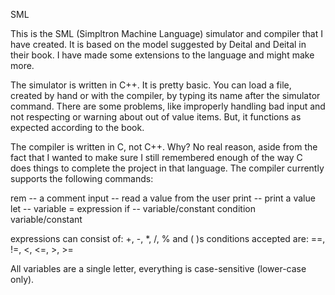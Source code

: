SML

This is the SML (Simpltron Machine Language) simulator and compiler that
I have created.  It is based on the model suggested by Deital and Deital
in their book.  I have made some extensions to the language and might make
more.

The simulator is written in C++. It is pretty basic. You can load a file,
created by hand or with the compiler, by typing its name after the simulator
command. There are some problems, like improperly handling bad input and
not respecting or warning about out of value items. But, it functions as
expected according to the book.

The compiler is written in C, not C++.  Why?  No real reason, aside from the
fact that I wanted to make sure I still remembered enough of the way C does
things to complete the project in that language.  The compiler currently supports
the following commands:

rem -- a comment
input -- read a value from the user
print -- print a value
let -- variable = expression
if -- variable/constant condition variable/constant

expressions can consist of: +, -, \*, /, % and ( )s
conditions accepted are: ==, !=, <, <=, >, >=

All variables are a single letter, everything is case-sensitive (lower-case only).
